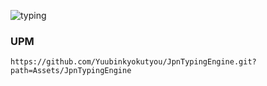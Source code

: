 ![typing](https://github.com/Yuubinkyokutyou/JpnTypingEngine/assets/69042216/1745758c-96fb-42a6-941a-0f5152ad6275)

### UPM
```
https://github.com/Yuubinkyokutyou/JpnTypingEngine.git?path=Assets/JpnTypingEngine
```